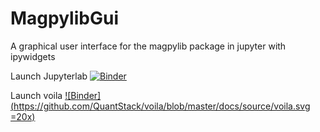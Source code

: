 # MagpylibGui
 A graphical user interface for the magpylib package in jupyter with ipywidgets
 
Launch Jupyterlab [![Binder](https://mybinder.org/badge_logo.svg)](https://mybinder.org/v2/gh/Alexboiboi/MagpylibGui/master?urlpath=lab)

Launch voila [![Binder](https://github.com/QuantStack/voila/blob/master/docs/source/voila.svg =20x)](https://mybinder.org/v2/gh/Alexboiboi/MagpylibGui/master?urlpath=voila)
